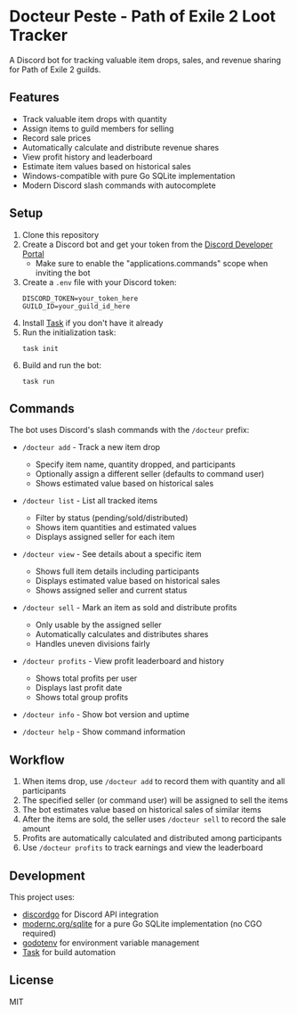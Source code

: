 # Docteur Peste - Path of Exile 2 Loot Tracker

A Discord bot for tracking valuable item drops, sales, and revenue sharing for Path of Exile 2 guilds.

## Features

- Track valuable item drops with quantity
- Assign items to guild members for selling
- Record sale prices
- Automatically calculate and distribute revenue shares
- View profit history and leaderboard
- Estimate item values based on historical sales
- Windows-compatible with pure Go SQLite implementation
- Modern Discord slash commands with autocomplete

## Setup

1. Clone this repository
2. Create a Discord bot and get your token from the [Discord Developer Portal](https://discord.com/developers/applications)
   - Make sure to enable the "applications.commands" scope when inviting the bot
3. Create a `.env` file with your Discord token:
   ```
   DISCORD_TOKEN=your_token_here
   GUILD_ID=your_guild_id_here
   ```
4. Install [Task](https://taskfile.dev/) if you don't have it already
5. Run the initialization task:
   ```
   task init
   ```
6. Build and run the bot:
   ```
   task run
   ```

## Commands

The bot uses Discord's slash commands with the `/docteur` prefix:

- `/docteur add` - Track a new item drop
  - Specify item name, quantity dropped, and participants
  - Optionally assign a different seller (defaults to command user)
  - Shows estimated value based on historical sales

- `/docteur list` - List all tracked items
  - Filter by status (pending/sold/distributed)
  - Shows item quantities and estimated values
  - Displays assigned seller for each item

- `/docteur view` - See details about a specific item
  - Shows full item details including participants
  - Displays estimated value based on historical sales
  - Shows assigned seller and current status

- `/docteur sell` - Mark an item as sold and distribute profits
  - Only usable by the assigned seller
  - Automatically calculates and distributes shares
  - Handles uneven divisions fairly

- `/docteur profits` - View profit leaderboard and history
  - Shows total profits per user
  - Displays last profit date
  - Shows total group profits

- `/docteur info` - Show bot version and uptime

- `/docteur help` - Show command information

## Workflow

1. When items drop, use `/docteur add` to record them with quantity and all participants
2. The specified seller (or command user) will be assigned to sell the items
3. The bot estimates value based on historical sales of similar items
4. After the items are sold, the seller uses `/docteur sell` to record the sale amount
5. Profits are automatically calculated and distributed among participants
6. Use `/docteur profits` to track earnings and view the leaderboard

## Development

This project uses:
- [discordgo](https://github.com/bwmarrin/discordgo) for Discord API integration
- [modernc.org/sqlite](https://pkg.go.dev/modernc.org/sqlite) for a pure Go SQLite implementation (no CGO required)
- [godotenv](https://github.com/joho/godotenv) for environment variable management
- [Task](https://taskfile.dev/) for build automation

## License

MIT 